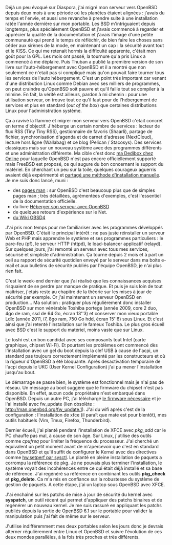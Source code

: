 <!-- title: Deux installations de OpenBSD -->
<!-- category: Hébergement BSD -->

Déjà un peu évoqué sur Diaspora, j'ai migré mon serveur vers OpenBSD depuis
deux mois<!-- more --> à une période où les planètes étaient alignées : j'avais du temps et
l'envie, et aussi une revanche à prendre suite à une installation ratée l'année
dernière sur mon portable. Les BSD m'intriguaient depuis longtemps, plus
spécialement OpenBSD et j'avais commencé à regarder et apprécier la qualité de
la documentation et j'avais l'image d'une petite communauté qui prend le temps
de réfléchir, de bien faire les choses sans céder aux sirènes de la mode, en
maintenant un cap : la sécurité avant tout et le KISS. Ce qui me retenait
hormis la difficulté apparente, c'était mon goût pour la GPL. Les mois ont
passé, la tournure qu'a pris Linux a commencé à me déplaire. Puis Thuban a
publié la première version de son livre sur l'auto-hébergement avec OpenBSD et
il a montré que non seulement ce n'etait pas si compliqué mais qu'on pouvait
faire tourner tous les services de l'auto hébergement. C'est un point très
important car venant d'une distribution Linux comme Debian avec ses milliers de
programmes, on peut craindre qu'OpenBSD soit pauvre et qu'il faille tout se
compiler à la mimine. En fait, la vérité est ailleurs, pardon à mi chemin :
pour une utilisation serveur, on trouve tout ce qu'il faut pour de
l'hébergement de services et plus en standard (*out of the box*) que certaines
distributions Linux pour l'administration système.

Ça a ravivé la flamme et migrer mon serveur vers OpenBSD c'etait concret en
terme d'objectif. J'héberge un certain nombre de services : lecteur de flux RSS
(Tiny Tiny RSS), gestionnaire de favoris (Shaarli), partage de fichier,
synchronisation d'agenda et de carnet d'adresse (NextCloud), lecture hors ligne
(Wallabag) et ce blog (Pelican / Stacosys). Des services classiques mais sur un
nouveau système avec des programmes différents et une administration
différente. Ma cible c'est donc [ma Dedibox chez
Online](https://www.online.net/fr/serveur-dedie/dedibox-sc) pour laquelle
OpenBSD n'est pas encore officiellement supporté mais FreeBSD est proposé, ce
qui augure du bon concernant le support du matériel. En cherchant un peu sur la
toile, quelques courageux aguerris avaient déjà expérimenté et [partagé une
méthode d'installation
manuelle](https://devnullblg.wordpress.com/2014/04/18/openbsd-installation-on-a-dedibox-sc-gen2).
Je me suis donc lancé, muni :

- des [pages man](http://man.openbsd.org/cgi-bin/man.cgi) : sur OpenBSD c'est
  beaucoup plus que de simples pages man ; très détaillées, agrémentées
  d'exemples, c'est l'essentiel de la documentation officielle.  
- du livre [Héberger son serveur avec OpenBSD](https://www.atramenta.net/books/heberger-son-serveur-avec-openbsd/562)
- de quelques retours d'expérience sur le Net.
- [du Wiki OBSD4](https://obsd4a.net/wiki)

J'ai pris mon temps pour me familiariser avec les programmes développés par
OpenBSD. C'était le principal intérêt : ne pas juste réinstaller un serveur Web
et PHP mais apprendre le système et ses programmes particuliers : le pare-feu
(pf), le serveur HTTP (httpd), le load-balancer applicatif (relayd). Sur
quelques jours, j'ai remonté un serveur avec tous mes services, sécurisé et
simpliste d'administration. Ça tourne depuis 2 mois et à part un oeil au
rapport de sécurité quotidien envoyé par le serveur dans ma boite e-mail et aux
bulletins de sécurité publiés par l'équipe OpenBSD, je n'ai plus rien fait.

C'est le week-end dernier que j'ai réalisé que les connaissances acquises
risquaient de se perdre par manque de pratique. Et puis je suis loin de tout
maîtriser, j'etais reste au chapitre de la théorie sur les mises à jour de
sécurité par exemple. Or j'ai maintenant un serveur OpenBSD en production...
Ma solution : pratiquer plus régulièrement donc installer OpenBSD sur mon
vénérable  Toshiba portege (année 2009, core 2 duo, 4go de ram, ssd de 64 Go,
écran 13''3) et conserver mon vieux portable Ldlc (année 2011, i7, 8go ram, 750
Go hdd, écran 15''6) sous Linux. Et c'est ainsi que j'ai retenté l'installation
sur le fameux Toshiba. Le plus gros écueil avec BSD c'est le support du
matériel, moins vaste que sur Linux.

Le toshi est un bon candidat avec ses composants tout Intel (carte graphique,
chipset Wi-Fi). Et pourtant les problèmes ont commencé dès l'installation avec
un gel du boot depuis la clef USB à cause de l'acpi, un standard pas toujours
correctement implémenté par les constructeurs et où la rigueur d'OpenBSD a été
bloquante. Après desactivation temporaire de l'acpi depuis le UKC (User Kernel
Configuration) j'ai pu mener l'installation jusqu'au bout.

Le démarrage se passe bien, le système est fonctionnel mais je n'ai pas de
réseau. Un message au boot suggère que le firmware du chipset n'est pas
disponible. En effet, aucun code propriétaire n'est embarqué dans OpenBSD.
Depuis un autre PC, j'ai téléchargé [le firmware
nécessaire](http://firmware.openbsd.org/firmware/6.1) et je l'ai installé avec
fw_update (lien obsolète : http://man.openbsd.org/fw_update.1). J'ai du wifi après c'est de la
configuration : l'installation de xfce (il paraît que mate est pour bientôt),
mes outils habituels (Vim, Tmux, Firefox, Thunderbird).

Dernier écueil, j'ai planté pendant l'installation de XFCE avec *pkg_add* car
le PC chauffe pas mal, à cause de son âge. Sur Linux, j'utilise des outils
comme *cpufreq* pour limiter la fréquence du processeur. J'ai cherché un
équivalent un petit moment avant de m'apercevoir que c'est en standard dans
OpenBSD et qu'il suffit de configurer le Kernel avec des directives comme
[hw.setperf par sysctl](http://man.openbsd.org/sysctl.8). Le planté en pleine
installation de paquets a corrompu la référence de pkg. Je ne pouvais plus
terminer l'installation, le système voyait des incohérences entre ce qui était
déjà installé et sa base de référence. J'ai regénéré sa référence en combinant
les outils **pkg_check** et **pkg_delete**. Ca m'a mis en confiance sur la
robustesse du système de gestion de paquets. A cette étape, j'ai un laptop sous
OpenBSD avec XFCE.

J'ai enchaîné sur les patchs de mise à jour de sécurité du kernel avec
**syspatch**, un outil récent qui permet d'appliquer des patchs binaires et de
regénérer un nouveau kernel. Je me suis rassuré en appliquant les patchs
publiés depuis la sortie de OpenBSD 6.1 sur le portable pour valider la
manipulation puis j'ai fait de même sur le serveur.

J'utilise indifféremment mes deux portables selon les jours donc je devrais
alterner régulièrement entre Linux et OpenBSD et suivre l'évolution de ces deux
mondes parallèles, à la fois très proches et très différents.
